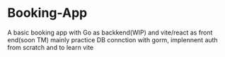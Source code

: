 # Booking-App
A basic booking app with Go as backkend(WIP) and vite/react as front end(soon TM)
mainly practice DB connction with gorm, implennent auth from scratch and to learn vite
